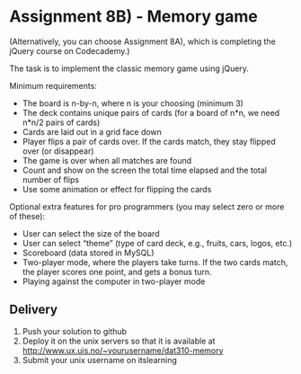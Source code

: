 Assignment 8B) - Memory game
============================

(Alternatively, you can choose Assignment 8A), which is completing the jQuery course on Codecademy.)

The task is to implement the classic memory game using jQuery. 

Minimum requirements:

  * The board is n-by-n, where n is your choosing (minimum 3)
  * The deck contains unique pairs of cards (for a board of n\*n, we need n\*n/2 pairs of cards)
  * Cards are laid out in a grid face down
  * Player flips a pair of cards over. If the cards match, they stay flipped over (or disappear)
  * The game is over when all matches are found
  * Count and show on the screen the total time elapsed and the total number of flips
  * Use some animation or effect for flipping the cards

Optional extra features for pro programmers (you may select zero or more of these):

  * User can select the size of the board
  * User can select “theme” (type of card deck, e.g., fruits, cars, logos, etc.)
  * Scoreboard (data stored in MySQL)
  * Two-player mode, where the players take turns. If the two cards match, the player scores one point, and gets a bonus turn.
  * Playing against the computer in two-player mode

Delivery
--------

  1. Push your solution to github
  2. Deploy it on the unix servers so that it is available at <http://www.ux.uis.no/~yourusername/dat310-memory>
  3. Submit your unix username on itslearning
